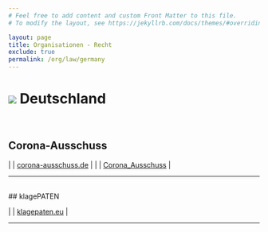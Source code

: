 ```yaml
---
# Feel free to add content and custom Front Matter to this file.
# To modify the layout, see https://jekyllrb.com/docs/themes/#overriding-theme-defaults

layout: page
title: Organisationen - Recht
exclude: true
permalink: /org/law/germany
---
```


# <img src="{{site.baseurl}}/assets/img/flaggen/de.png"> Deutschland  

<br/>

## Corona-Ausschuss

| <i class="fas fa-globe"></i> | [corona-ausschuss.de](https://corona-ausschuss.de/) |
| <i class="fab fa-telegram"></i> | [Corona_Ausschuss](https://t.me/Corona_Ausschuss) |

---

<br/>
## klagePATEN

| <i class="fas fa-globe"></i> | [klagepaten.eu](https://klagepaten.eu/) |

---

<br/>
